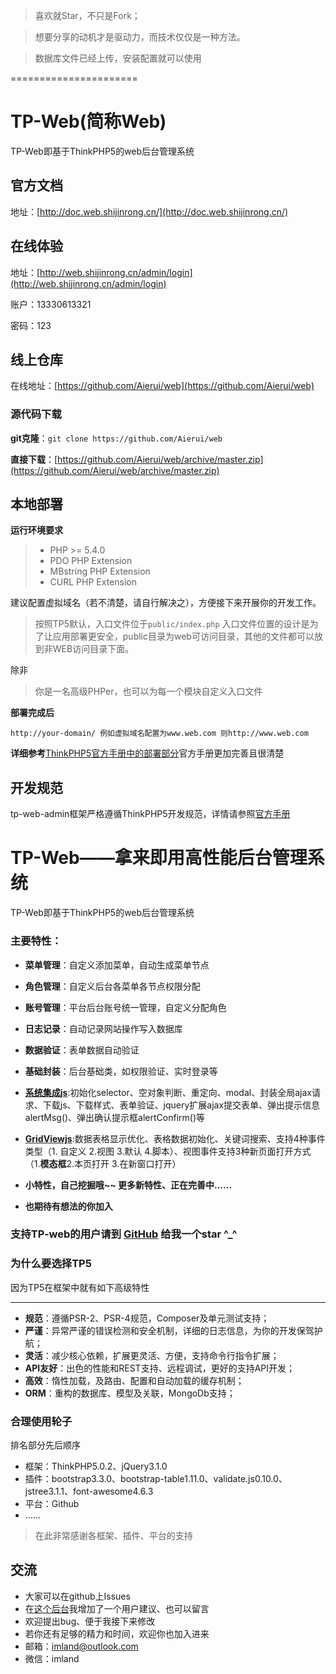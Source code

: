 > 喜欢就Star，不只是Fork；

> 想要分享的动机才是驱动力，而技术仅仅是一种方法。

> 数据库文件已经上传，安装配置就可以使用

======================

# TP-Web(简称Web)

TP-Web即基于ThinkPHP5的web后台管理系统

## 官方文档
地址：[http://doc.web.shijinrong.cn/](http://doc.web.shijinrong.cn/)

## 在线体验
地址：[http://web.shijinrong.cn/admin/login](http://web.shijinrong.cn/admin/login) 

账户：13330613321

密码：123


## 线上仓库

在线地址：[https://github.com/Aierui/web](https://github.com/Aierui/web)

### 源代码下载

**git克隆**：``git clone https://github.com/Aierui/web`` 

**直接下载**：[https://github.com/Aierui/web/archive/master.zip](https://github.com/Aierui/web/archive/master.zip) 

## 本地部署

**运行环境要求**

> * PHP >= 5.4.0
> * PDO PHP Extension
> * MBstring PHP Extension
> * CURL PHP Extension



建议配置虚拟域名（若不清楚，请自行解决之），方便接下来开展你的开发工作。
> 按照TP5默认，入口文件位于`public/index.php`
> 入口文件位置的设计是为了让应用部署更安全，public目录为web可访问目录，其他的文件都可以放到非WEB访问目录下面。


除非
> 你是一名高级PHPer，也可以为每一个模块自定义入口文件


**部署完成后**

~~~
http://your-domain/ 例如虚拟域名配置为www.web.com 则http://www.web.com
~~~


**详细参考**[ThinkPHP5官方手册中的部署部分](http://www.kancloud.cn/manual/thinkphp5/129745)官方手册更加完善且很清楚

## 开发规范
tp-web-admin框架严格遵循ThinkPHP5开发规范，详情请参照[官方手册](http://www.kancloud.cn/manual/thinkphp5/118007)

# TP-Web——拿来即用高性能后台管理系统

TP-Web即基于ThinkPHP5的web后台管理系统

### 主要特性：

- **菜单管理**：自定义添加菜单，自动生成菜单节点
- **角色管理**：自定义后台各菜单各节点权限分配
- **账号管理**：平台后台账号统一管理，自定义分配角色
- **日志记录**：自动记录网站操作写入数据库
- **数据验证**：表单数据自动验证
- **基础封装**：后台基础类，如权限验证、实时登录等

- **[系统集成js](https://github.com/Aierui/web/blob/master/public/js/admin/main.js)**:初始化selector、空对象判断、重定向、modal、封装全局ajax请求、下载js、下载样式、表单验证、jquery扩展ajax提交表单、弹出提示信息alertMsg()、弹出确认提示框alertConfirm()等

- **[GridViewjs](https://github.com/Aierui/web/blob/master/public/js/admin/gridview.js)**:数据表格显示优化、表格数据初始化、关键词搜索、支持4种事件类型（1. 自定义 2.视图  3.默认 4.脚本）、视图事件支持3种新页面打开方式（1.**模态框**2.本页打开 3.在新窗口打开）

- **小特性，自己挖掘哦~~ 更多新特性、正在完善中……**
- **也期待有想法的你加入**

### 支持TP-web的用户请到 [GitHub](https://github.com/Aierui/web) 给我一个star ^_^

### 为什么要选择TP5
因为TP5在框架中就有如下高级特性
* * * * *

- **规范**：遵循PSR-2、PSR-4规范，Composer及单元测试支持；
- **严谨**：异常严谨的错误检测和安全机制，详细的日志信息，为你的开发保驾护航；
- **灵活**：减少核心依赖，扩展更灵活、方便，支持命令行指令扩展；
- **API友好**：出色的性能和REST支持、远程调试，更好的支持API开发；
- **高效**：惰性加载，及路由、配置和自动加载的缓存机制；
- **ORM**：重构的数据库、模型及关联，MongoDb支持；

### 合理使用轮子
排名部分先后顺序
- 框架：ThinkPHP5.0.2、jQuery3.1.0
- 插件：bootstrap3.3.0、bootstrap-table1.11.0、validate.js0.10.0、jstree3.1.1、font-awesome4.6.3
- 平台：Github
- ……

> 在此非常感谢各框架、插件、平台的支持


## 交流
- 大家可以在github上Issues
- 在[这个后台](http://web.shijinrong.cn/admin/)我增加了一个用户建议、也可以留言
- 欢迎提出bug、便于我接下来修改
- 若你还有足够的精力和时间，欢迎你也加入进来
- 邮箱：imland@outlook.com
- 微信：imland

